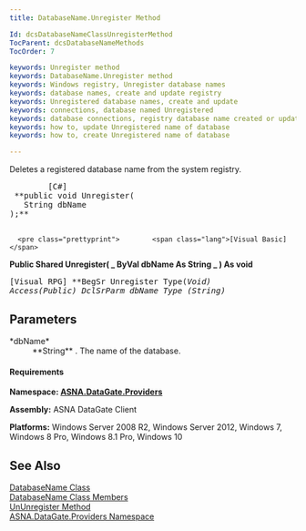 ```yaml
---
title: DatabaseName.Unregister Method

Id: dcsDatabaseNameClassUnregisterMethod
TocParent: dcsDatabaseNameMethods
TocOrder: 7

keywords: Unregister method
keywords: DatabaseName.Unregister method
keywords: Windows registry, Unregister database names
keywords: database names, create and update registry
keywords: Unregistered database names, create and update
keywords: connections, database named Unregistered
keywords: database connections, registry database name created or updated
keywords: how to, update Unregistered name of database
keywords: how to, create Unregistered name of database

---
```


Deletes a registered database name from the system registry. 
<pre class="prettyprint">        <span class="lang">[C#]</span>
 **public void Unregister(
   String dbName
);** 
      </pre>
      <pre class="prettyprint">        <span class="lang">[Visual Basic] </span>
 **Public Shared Unregister( _
   ByVal dbName As String _
) As void** 
      </pre>
      <pre class="prettyprint">
        <span class="lang">[Visual RPG]</span>
 **BegSr Unregister Type(*Void) Access(*Public)
   DclSrParm dbName Type (String)** 
      </pre>

## Parameters

<dl>
        <dt>
 *dbName* 
        </dt>
        <dd>
 **String** . The name of the database. </dd>
</dl>

#### Requirements
**Namespace: [ ASNA.DataGate.Providers](datagate-providers-namespace.html)** 

**Assembly:** ASNA DataGate Client 

**Platforms:** Windows Server 2008 R2, Windows Server 2012, Windows 7, Windows 8 Pro, Windows 8.1 Pro, Windows 10
## See Also


[DatabaseName Class](database-name-class.html)
      <br />
[DatabaseName Class Members](database-name-members.html)
      <br />
[UnUnregister Method](dcsDatabaseNameClassUnUnregisterMethod.html)
      <br />
[ASNA.DataGate.Providers Namespace](datagate-providers-namespace.html)

